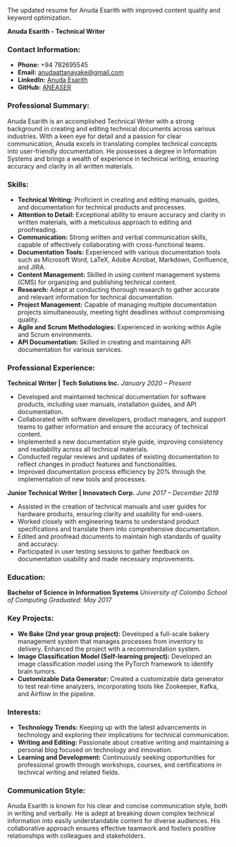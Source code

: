 The updated resume for Anuda Esarith with improved content quality and keyword optimization.

**Anuda Esarith - Technical Writer**

### Contact Information:
- **Phone:** +94 782695545
- **Email:** anudaattanayake@gmail.com
- **LinkedIn:** [Anuda Esarith](https://www.linkedin.com/in/anuda-esarith-525420243/)
- **GitHub:** [ANEASER](https://github.com/ANEASER)

### Professional Summary:
Anuda Esarith is an accomplished Technical Writer with a strong background in creating and editing technical documents across various industries. With a keen eye for detail and a passion for clear communication, Anuda excels in translating complex technical concepts into user-friendly documentation. He possesses a degree in Information Systems and brings a wealth of experience in technical writing, ensuring accuracy and clarity in all written materials.

### Skills:
- **Technical Writing:** Proficient in creating and editing manuals, guides, and documentation for technical products and processes.
- **Attention to Detail:** Exceptional ability to ensure accuracy and clarity in written materials, with a meticulous approach to editing and proofreading.
- **Communication:** Strong written and verbal communication skills, capable of effectively collaborating with cross-functional teams.
- **Documentation Tools:** Experienced with various documentation tools such as Microsoft Word, LaTeX, Adobe Acrobat, Markdown, Confluence, and JIRA.
- **Content Management:** Skilled in using content management systems (CMS) for organizing and publishing technical content.
- **Research:** Adept at conducting thorough research to gather accurate and relevant information for technical documentation.
- **Project Management:** Capable of managing multiple documentation projects simultaneously, meeting tight deadlines without compromising quality.
- **Agile and Scrum Methodologies:** Experienced in working within Agile and Scrum environments.
- **API Documentation:** Skilled in creating and maintaining API documentation for various services.

### Professional Experience:
**Technical Writer | Tech Solutions Inc.**
*January 2020 – Present*
- Developed and maintained technical documentation for software products, including user manuals, installation guides, and API documentation.
- Collaborated with software developers, product managers, and support teams to gather information and ensure the accuracy of technical content.
- Implemented a new documentation style guide, improving consistency and readability across all technical materials.
- Conducted regular reviews and updates of existing documentation to reflect changes in product features and functionalities.
- Improved documentation process efficiency by 20% through the implementation of new tools and processes.

**Junior Technical Writer | Innovatech Corp.**
*June 2017 – December 2019*
- Assisted in the creation of technical manuals and user guides for hardware products, ensuring clarity and usability for end-users.
- Worked closely with engineering teams to understand product specifications and translate them into comprehensive documentation.
- Edited and proofread documents to maintain high standards of quality and accuracy.
- Participated in user testing sessions to gather feedback on documentation usability and made necessary improvements.

### Education:
**Bachelor of Science in Information Systems**
*University of Colombo School of Computing*
*Graduated: May 2017*

### Key Projects:
- **We Bake (2nd year group project):** Developed a full-scale bakery management system that manages processes from inventory to delivery. Enhanced the project with a recommendation system.
- **Image Classification Model (Self-learning project):** Developed an image classification model using the PyTorch framework to identify brain tumors.
- **Customizable Data Generator:** Created a customizable data generator to test real-time analyzers, incorporating tools like Zookeeper, Kafka, and Airflow in the pipeline.

### Interests:
- **Technology Trends:** Keeping up with the latest advancements in technology and exploring their implications for technical communication.
- **Writing and Editing:** Passionate about creative writing and maintaining a personal blog focused on technology and innovation.
- **Learning and Development:** Continuously seeking opportunities for professional growth through workshops, courses, and certifications in technical writing and related fields.

### Communication Style:
Anuda Esarith is known for his clear and concise communication style, both in writing and verbally. He is adept at breaking down complex technical information into easily understandable content for diverse audiences. His collaborative approach ensures effective teamwork and fosters positive relationships with colleagues and stakeholders.